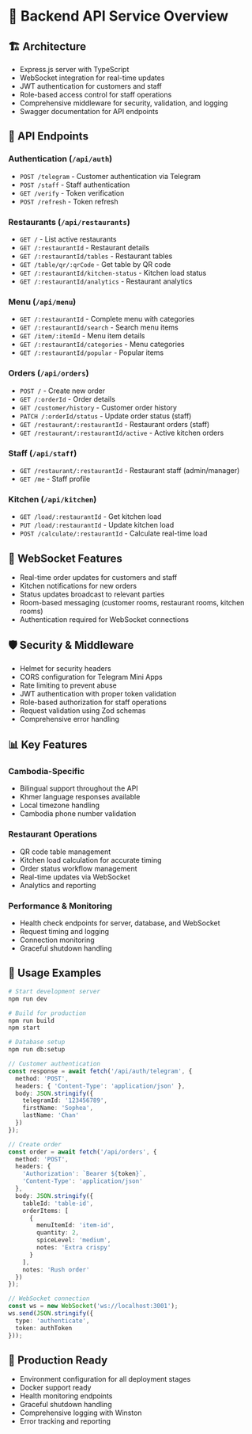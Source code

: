 # 🚀 Backend API Service Overview
## 🏗️ Architecture

* Express.js server with TypeScript
* WebSocket integration for real-time updates
* JWT authentication for customers and staff
* Role-based access control for staff operations
* Comprehensive middleware for security, validation, and logging
* Swagger documentation for API endpoints

## 📡 API Endpoints
### Authentication (`/api/auth`)

* `POST /telegram` - Customer authentication via Telegram
* `POST /staff` - Staff authentication
* `GET /verify` - Token verification
* `POST /refresh` - Token refresh

### Restaurants (`/api/restaurants`)

* `GET /` - List active restaurants
* `GET /:restaurantId` - Restaurant details
* `GET /:restaurantId/tables` - Restaurant tables
* `GET /table/qr/:qrCode` - Get table by QR code
* `GET /:restaurantId/kitchen-status` - Kitchen load status
* `GET /:restaurantId/analytics` - Restaurant analytics

### Menu (`/api/menu`)

* `GET /:restaurantId` - Complete menu with categories
* `GET /:restaurantId/search` - Search menu items
* `GET /item/:itemId` - Menu item details
* `GET /:restaurantId/categories` - Menu categories
* `GET /:restaurantId/popular` - Popular items

### Orders (`/api/orders`)

* `POST /` - Create new order
* `GET /:orderId` - Order details
* `GET /customer/history` - Customer order history
* `PATCH /:orderId/status` - Update order status (staff)
* `GET /restaurant/:restaurantId` - Restaurant orders (staff)
* `GET /restaurant/:restaurantId/active` - Active kitchen orders

### Staff (`/api/staff`)

* `GET /restaurant/:restaurantId` - Restaurant staff (admin/manager)
* `GET /me` - Staff profile

### Kitchen (`/api/kitchen`)

* `GET /load/:restaurantId` - Get kitchen load
* `PUT /load/:restaurantId` - Update kitchen load
* `POST /calculate/:restaurantId` - Calculate real-time load

## 🔌 WebSocket Features

* Real-time order updates for customers and staff
* Kitchen notifications for new orders
* Status updates broadcast to relevant parties
* Room-based messaging (customer rooms, restaurant rooms, kitchen rooms)
* Authentication required for WebSocket connections

## 🛡️ Security & Middleware

* Helmet for security headers
* CORS configuration for Telegram Mini Apps
* Rate limiting to prevent abuse
* JWT authentication with proper token validation
* Role-based authorization for staff operations
* Request validation using Zod schemas
* Comprehensive error handling

## 📊 Key Features
### Cambodia-Specific

* Bilingual support throughout the API
* Khmer language responses available
* Local timezone handling
* Cambodia phone number validation

### Restaurant Operations

* QR code table management
* Kitchen load calculation for accurate timing
* Order status workflow management
* Real-time updates via WebSocket
* Analytics and reporting

### Performance & Monitoring

* Health check endpoints for server, database, and WebSocket
* Request timing and logging
* Connection monitoring
* Graceful shutdown handling

## 🔧 Usage Examples
```bash
# Start development server
npm run dev

# Build for production
npm run build
npm start

# Database setup
npm run db:setup
```
```typescript
// Customer authentication
const response = await fetch('/api/auth/telegram', {
  method: 'POST',
  headers: { 'Content-Type': 'application/json' },
  body: JSON.stringify({
    telegramId: '123456789',
    firstName: 'Sophea',
    lastName: 'Chan'
  })
});

// Create order
const order = await fetch('/api/orders', {
  method: 'POST',
  headers: { 
    'Authorization': `Bearer ${token}`,
    'Content-Type': 'application/json' 
  },
  body: JSON.stringify({
    tableId: 'table-id',
    orderItems: [
      {
        menuItemId: 'item-id',
        quantity: 2,
        spiceLevel: 'medium',
        notes: 'Extra crispy'
      }
    ],
    notes: 'Rush order'
  })
});

// WebSocket connection
const ws = new WebSocket('ws://localhost:3001');
ws.send(JSON.stringify({
  type: 'authenticate',
  token: authToken
}));
```

## 🌟 Production Ready

* Environment configuration for all deployment stages
* Docker support ready
* Health monitoring endpoints
* Graceful shutdown handling
* Comprehensive logging with Winston
* Error tracking and reporting

